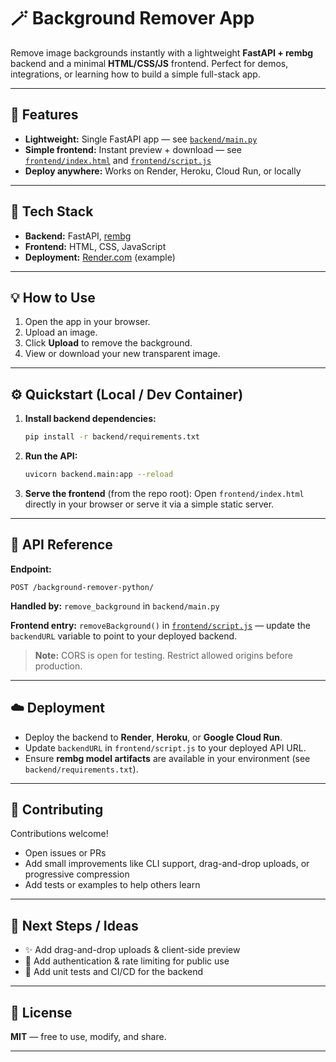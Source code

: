 
# 🪄 Background Remover App

Remove image backgrounds instantly with a lightweight **FastAPI + rembg** backend and a minimal **HTML/CSS/JS** frontend.
Perfect for demos, integrations, or learning how to build a simple full-stack app.

---

## 🚀 Features

* **Lightweight:** Single FastAPI app — see [`backend/main.py`](backend/main.py)
* **Simple frontend:** Instant preview + download — see [`frontend/index.html`](frontend/index.html) and [`frontend/script.js`](frontend/script.js)
* **Deploy anywhere:** Works on Render, Heroku, Cloud Run, or locally

---

## 🧠 Tech Stack

* **Backend:** FastAPI, [rembg](https://github.com/danielgatis/rembg)
* **Frontend:** HTML, CSS, JavaScript
* **Deployment:** [Render.com](https://render.com) (example)

---

## 💡 How to Use

1. Open the app in your browser.
2. Upload an image.
3. Click **Upload** to remove the background.
4. View or download your new transparent image.

---

## ⚙️ Quickstart (Local / Dev Container)

1. **Install backend dependencies:**

   ```bash
   pip install -r backend/requirements.txt
   ```

2. **Run the API:**

   ```bash
   uvicorn backend.main:app --reload
   ```

3. **Serve the frontend** (from the repo root):
   Open `frontend/index.html` directly in your browser or serve it via a simple static server.

---

## 🔌 API Reference

**Endpoint:**

```
POST /background-remover-python/
```

**Handled by:**
`remove_background` in `backend/main.py`

**Frontend entry:**
`removeBackground()` in [`frontend/script.js`](frontend/script.js) — update the `backendURL` variable to point to your deployed backend.

> **Note:** CORS is open for testing. Restrict allowed origins before production.

---

## ☁️ Deployment

* Deploy the backend to **Render**, **Heroku**, or **Google Cloud Run**.
* Update `backendURL` in `frontend/script.js` to your deployed API URL.
* Ensure **rembg model artifacts** are available in your environment (see `backend/requirements.txt`).

---

## 🧩 Contributing

Contributions welcome!

* Open issues or PRs
* Add small improvements like CLI support, drag-and-drop uploads, or progressive compression
* Add tests or examples to help others learn

---

## 🔮 Next Steps / Ideas

* ✨ Add drag-and-drop uploads & client-side preview
* 🔐 Add authentication & rate limiting for public use
* 🧪 Add unit tests and CI/CD for the backend

---

## 📄 License

**MIT** — free to use, modify, and share.

---
